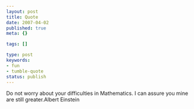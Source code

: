 ```yaml
---
layout: post
title: Quote
date: 2007-04-02
published: true
meta: {}

tags: []

type: post
keywords:
- fun
- tumble-quote
status: publish
---
```

<!-- blockquote  -->Do not worry about your difficulties in Mathematics. I can assure you mine are still greater.<!-- endblockquote  -->Albert Einstein
